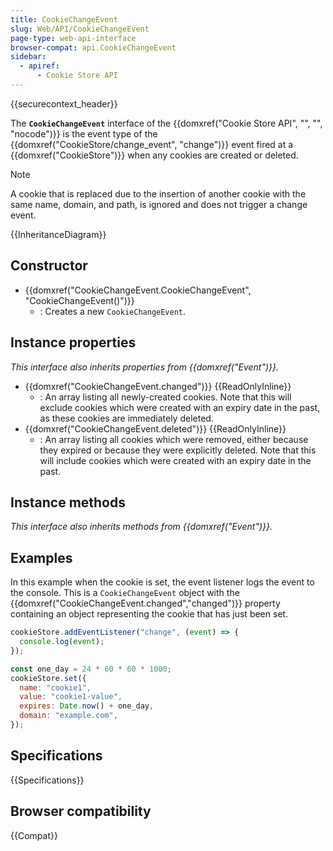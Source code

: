 ```yaml
---
title: CookieChangeEvent
slug: Web/API/CookieChangeEvent
page-type: web-api-interface
browser-compat: api.CookieChangeEvent
sidebar:
  - apiref:
      - Cookie Store API
---
```


{{securecontext_header}}

The **`CookieChangeEvent`** interface of the {{domxref("Cookie Store API", "", "", "nocode")}} is the event type of the {{domxref("CookieStore/change_event", "change")}} event fired at a {{domxref("CookieStore")}} when any cookies are created or deleted.

> [!NOTE]
> A cookie that is replaced due to the insertion of another cookie with the same name, domain, and path, is ignored and does not trigger a change event.

{{InheritanceDiagram}}

## Constructor

- {{domxref("CookieChangeEvent.CookieChangeEvent", "CookieChangeEvent()")}}
  - : Creates a new `CookieChangeEvent`.

## Instance properties

_This interface also inherits properties from {{domxref("Event")}}._

- {{domxref("CookieChangeEvent.changed")}} {{ReadOnlyInline}}
  - : An array listing all newly-created cookies. Note that this will exclude cookies which were created with an expiry date in the past, as these cookies are immediately deleted.
- {{domxref("CookieChangeEvent.deleted")}} {{ReadOnlyInline}}
  - : An array listing all cookies which were removed, either because they expired or because they were explicitly deleted. Note that this will include cookies which were created with an expiry date in the past.

## Instance methods

_This interface also inherits methods from {{domxref("Event")}}._

## Examples

In this example when the cookie is set, the event listener logs the event to the console. This is a `CookieChangeEvent` object with the {{domxref("CookieChangeEvent.changed","changed")}} property containing an object representing the cookie that has just been set.

```js
cookieStore.addEventListener("change", (event) => {
  console.log(event);
});

const one_day = 24 * 60 * 60 * 1000;
cookieStore.set({
  name: "cookie1",
  value: "cookie1-value",
  expires: Date.now() + one_day,
  domain: "example.com",
});
```

## Specifications

{{Specifications}}

## Browser compatibility

{{Compat}}
